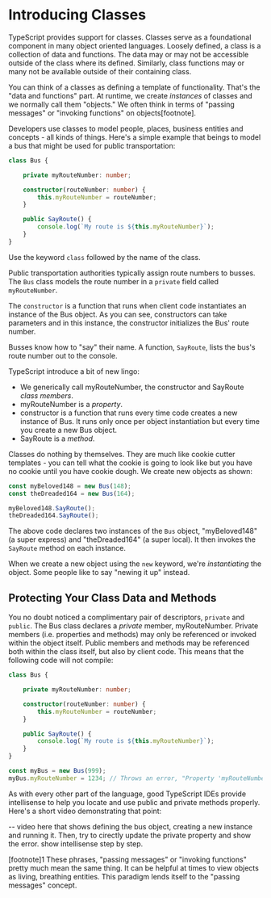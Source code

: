 # Introducing Classes

TypeScript provides support for classes. Classes serve as a foundational component in many object oriented languages. Loosely defined, a class is a collection of data and functions. The data may or may not be accessible outside of the class where its defined. Similarly, class functions may or many not be available outside of their containing class. 

You can think of a classes as defining a template of functionality. That's the "data and functions" part. At runtime, we create *instances* of classes and we normally call them "objects." We often think in terms of "passing messages" or "invoking functions" on objects[footnote]. 

Developers use classes to model people, places, business entities and concepts - all kinds of things. Here's a simple example that beings to model a bus that might be used for public transportation:

```TypeScript
class Bus {

    private myRouteNumber: number;

    constructor(routeNumber: number) {
        this.myRouteNumber = routeNumber;
    }

    public SayRoute() {
        console.log(`My route is ${this.myRouteNumber}`);
    }
}
```

Use the keyword `class` followed by the name of the class. 

Public transportation authorities typically assign route numbers to busses. The `Bus` class models the route number in a `private` field called `myRouteNumber`. 

The `constructor` is a function that runs when client code instantiates an instance of the  Bus object. As you can see, constructors can take parameters and in this instance, the constructor initializes the Bus' route number.

Busses know how to "say" their name. A function, `SayRoute`, lists the bus's route number out to the console.

TypeScript introduce a bit of new lingo:
- We generically call myRouteNumber, the constructor and SayRoute _class members_. 
- myRouteNumber is a _property_.
- constructor is a function that runs every time code creates a new instance of Bus.  It runs only once per object instantiation but every time you create a new Bus object.
- SayRoute is a _method_.

Classes do nothing by themselves. They are much like cookie cutter templates - you can tell what the cookie is going to look like but you have no cookie until you have cookie dough. We create new objects as shown:

```TypeScript
const myBeloved148 = new Bus(148);
const theDreaded164 = new Bus(164);

myBeloved148.SayRoute();
theDreaded164.SayRoute();
```

The above code declares two instances of the `Bus` object, "myBeloved148" (a super express) and "theDreaded164" (a super local). It then invokes the `SayRoute` method on each instance.

When we create a new object using the `new` keyword, we're _instantiating_ the object. Some people like to say "newing it up" instead.

## Protecting Your Class Data and Methods

You no doubt noticed a complimentary pair of descriptors, `private` and `public`. The Bus class declares a _private_ member, myRouteNumber. Private members (i.e. properties and methods) may only be referenced or invoked within the object itself.  Public members and methods may be referenced both within the class itself, but also by client code. This means that the following code will not compile:

```TypeScript
class Bus {

    private myRouteNumber: number;

    constructor(routeNumber: number) {
        this.myRouteNumber = routeNumber;
    }

    public SayRoute() {
        console.log(`My route is ${this.myRouteNumber}`);
    }
}

const myBus = new Bus(999);
myBus.myRouteNumber = 1234; // Throws an error, "Property 'myRouteNumber' is private and only accessible within the class 'Bus'"

```

As with every other part of the language, good TypeScript IDEs provide intellisense to help you locate and use public and private methods properly. Here's a short video demonstrating that point:


-- video here that shows defining the bus object, creating a new instance and running it. Then, try to cirectly update the private property and show the error. show intellisense step by step.

  
  [footnote]1 These phrases, "passing messages" or "invoking functions" pretty much mean the same thing. It can be helpful at times to view objects as living, breathing entities. This paradigm lends itself to the "passing messages" concept.